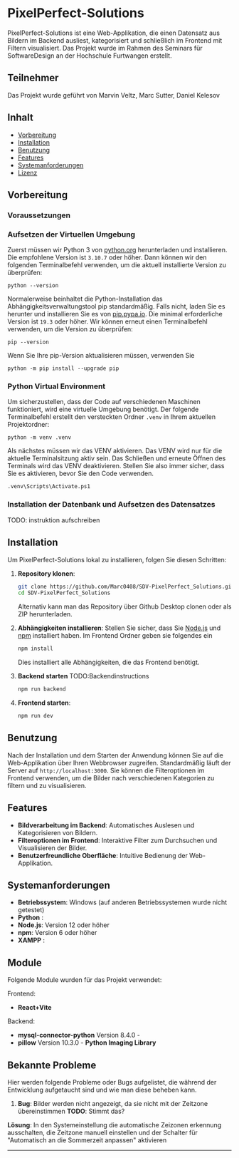 # PixelPerfect-Solutions

PixelPerfect-Solutions ist eine Web-Applikation, die einen Datensatz aus Bildern im Backend ausliest, kategorisiert und schließlich im Frontend mit Filtern visualisiert. Das Projekt wurde im Rahmen des Seminars für SoftwareDesign an der Hochschule Furtwangen erstellt.

## Teilnehmer

Das Projekt wurde geführt von Marvin Veltz, Marc Sutter, Daniel Kelesov

## Inhalt

- [Vorbereitung](#vorbereitung)
- [Installation](#installation)
- [Benutzung](#benutzung)
- [Features](#features)
- [Systemanforderungen](#systemanforderungen)
- [Lizenz](#lizenz)


## Vorbereitung

### Voraussetzungen

### Aufsetzen der Virtuellen Umgebung
Zuerst müssen wir Python 3 von [python.org](https://www.python.org/downloads/) herunterladen und installieren. Die empfohlene Version ist `3.10.7` oder höher. Dann können wir den folgenden Terminalbefehl verwenden, um die aktuell installierte Version zu überprüfen:

```shell
python --version
```

Normalerweise beinhaltet die Python-Installation das Abhängigkeitsverwaltungstool pip standardmäßig. Falls nicht, laden Sie es herunter und installieren Sie es von [pip.pypa.io](https://pip.pypa.io/en/stable/installation/). Die minimal erforderliche Version ist `19.3` oder höher. Wir können erneut einen Terminalbefehl verwenden, um die Version zu überprüfen:

```shell
pip --version
```

Wenn Sie Ihre pip-Version aktualisieren müssen, verwenden Sie

```shell
python -m pip install --upgrade pip
```


### Python Virtual Environment

Um sicherzustellen, dass der Code auf verschiedenen Maschinen funktioniert, wird eine virtuelle Umgebung benötigt. Der folgende Terminalbefehl erstellt den versteckten Ordner ``` .venv ``` in Ihrem aktuellen Projektordner:

```
python -m venv .venv
```


Als nächstes müssen wir das VENV aktivieren. Das VENV wird nur für die aktuelle Terminalsitzung aktiv sein. Das Schließen und erneute Öffnen des Terminals wird das VENV deaktivieren. Stellen Sie also immer sicher, dass Sie es aktivieren, bevor Sie den Code verwenden.

```
.venv\Scripts\Activate.ps1
```



### Installation der Datenbank und Aufsetzen des Datensatzes 

TODO: instruktion aufschreiben

## Installation

Um PixelPerfect-Solutions lokal zu installieren, folgen Sie diesen Schritten:

1. **Repository klonen**:
    ```bash
    git clone https://github.com/Marc0408/SDV-PixelPerfect_Solutions.git
    cd SDV-PixelPerfect_Solutions
    ```
    Alternativ kann man das Repository über Github Desktop clonen oder als ZIP herunterladen.

2. **Abhängigkeiten installieren**:
    Stellen Sie sicher, dass Sie [Node.js](https://nodejs.org/) und [npm](https://www.npmjs.com/) installiert haben.
    Im Frontend Ordner geben sie folgendes ein
    ```bash
    npm install
    ```
    Dies installiert alle Abhängigkeiten, die das Frontend benötigt.

3. **Backend starten** 
TODO:Backendinstructions

    ```bash
    npm run backend
    ```

4. **Frontend starten**:
    ```bash
    npm run dev
    ```

## Benutzung

Nach der Installation und dem Starten der Anwendung können Sie auf die Web-Applikation über Ihren Webbrowser zugreifen. Standardmäßig läuft der Server auf `http://localhost:3000`.
Sie können die Filteroptionen im Frontend verwenden, um die Bilder nach verschiedenen Kategorien zu filtern und zu visualisieren.

## Features

- **Bildverarbeitung im Backend**: Automatisches Auslesen und Kategorisieren von Bildern.
- **Filteroptionen im Frontend**: Interaktive Filter zum Durchsuchen und Visualisieren der Bilder.
- **Benutzerfreundliche Oberfläche**: Intuitive Bedienung der Web-Applikation.

## Systemanforderungen

- **Betriebssystem**: Windows (auf anderen Betriebssystemen wurde nicht getestet)
- **Python** : 
- **Node.js**: Version 12 oder höher
- **npm**: Version 6 oder höher
- **XAMPP** :

## Module

Folgende Module wurden für das Projekt verwendet:

Frontend:
- **React+Vite**

Backend:
- **mysql-connector-python** Version 8.4.0 - 
- **pillow** Version 10.3.0 - **Python Imaging Library**

## Bekannte Probleme

Hier werden folgende Probleme oder Bugs aufgelistet, die während der Entwicklung aufgetaucht sind und wie man diese beheben kann.

1. **Bug**: Bilder werden nicht angezeigt, da sie nicht mit der Zeitzone übereinstimmen **TODO**: Stimmt das?

**Lösung**: In den Systemeinstellung die automatische Zeizonen erkennung ausschalten, die Zeitzone manuell einstellen und der Schalter für "Automatisch an die Sommerzeit anpassen" aktivieren


---
